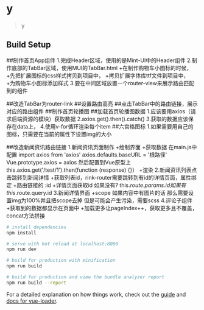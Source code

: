 # y

> y

## Build Setup

##制作首页App组件
1.完成Header区域，使用的是Mint-UI中的Header组件
2.制作底部的TabBar区域，使用MUI的TabBar.html
 +在制作购物车小图标的时候，
    +先把扩展图标的css样式拷贝到项目中，
    +拷贝扩展字体库ttf文件到项目中，
    +为购物车小图标添加样式
3.要在中间区域放置一个router-view来展示路由匹配到的组件

##改造TabBar为router-link
##设置路由高亮
##点击TabBar中的路由链接，展示对应的路由组件
##制作首页轮播图
##加载首页轮播图数据
1.应该要用axios（请求后端资源的模块）获取数据
2.axios.get().then().catch()
3.获取的数据应该保存在data上，
4.使用v-for循环渲染每个item
##六宫格图标
1.如果需要用自己的图标，只需要在当前的属性下设置img的大小

##改造新闻资讯路由链接
1.新闻资讯页面制作
    +绘制界面
    +获取数据
        在main.js中配置
        import axios from 'axios'
        axios.defaults.baseURL = '根路径'
        Vue.prototype.axios = axios
        然后配置到Vue原型上
        this.axios.get('/test/1').then(function (response) {}）
    +渲染
2.新闻资讯列表点击跳转到新闻详情
    +获取列表id，rink-router需要跳转到有id的详情页面，属性绑定
    +路由链接的  :id
    +详情页面获取id
      如果没有?   this.$route.params.id
      如果有      this.$route.query.id
3.新闻详情界面
    +scope 如果内容中有图片的话 那么需要设置img为100%并且把scope去掉 
        但是可能会产生污染，需要scss
4.评论子组件
    +获取到的数据都显示在页面中
    +加载更多让pageIndex++，获取更多且不覆盖，concat方法拼接
``` bash
# install dependencies
npm install

# serve with hot reload at localhost:8080
npm run dev

# build for production with minification
npm run build

# build for production and view the bundle analyzer report
npm run build --report
```




For a detailed explanation on how things work, check out the [guide](http://vuejs-templates.github.io/webpack/) and [docs for vue-loader](http://vuejs.github.io/vue-loader).
